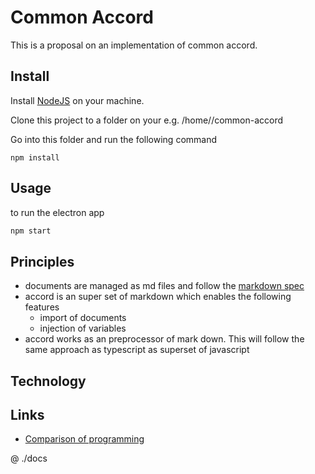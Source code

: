 # Common Accord

This is a proposal on an implementation of common accord.

## Install

Install [NodeJS](https://nodejs.org) on your machine.

Clone this project to a folder on your e.g. /home/<user>/common-accord

Go into this folder and run the following command

```
npm install
```

## Usage

to run the electron app 
```sh
npm start
```

## Principles

+ documents are managed as md files and follow the [markdown spec](http://spec.commonmark.org/0.24/)
+ accord is an super set of markdown which enables the following features
    + import of documents
    + injection of variables
+ accord works as an preprocessor of mark down. This will follow the same approach as typescript as superset of javascript

## Technology

## Links

+ [Comparison of programming](https://en.wikipedia.org/wiki/Comparison_of_programming_languages_(syntax))

@ ./docs